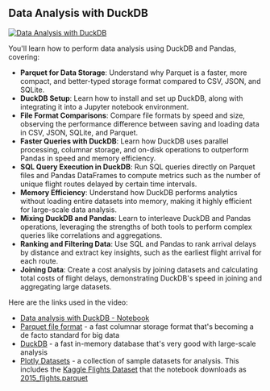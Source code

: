 ## Data Analysis with DuckDB

[![Data Analysis with DuckDB](https://i.ytimg.com/vi_webp/4U0GqYrET5s/sddefault.webp)](https://youtu.be/4U0GqYrET5s)

You'll learn how to perform data analysis using DuckDB and Pandas, covering:

- **Parquet for Data Storage**: Understand why Parquet is a faster, more compact, and better-typed storage format compared to CSV, JSON, and SQLite.
- **DuckDB Setup**: Learn how to install and set up DuckDB, along with integrating it into a Jupyter notebook environment.
- **File Format Comparisons**: Compare file formats by speed and size, observing the performance difference between saving and loading data in CSV, JSON, SQLite, and Parquet.
- **Faster Queries with DuckDB**: Learn how DuckDB uses parallel processing, columnar storage, and on-disk operations to outperform Pandas in speed and memory efficiency.
- **SQL Query Execution in DuckDB**: Run SQL queries directly on Parquet files and Pandas DataFrames to compute metrics such as the number of unique flight routes delayed by certain time intervals.
- **Memory Efficiency**: Understand how DuckDB performs analytics without loading entire datasets into memory, making it highly efficient for large-scale data analysis.
- **Mixing DuckDB and Pandas**: Learn to interleave DuckDB and Pandas operations, leveraging the strengths of both tools to perform complex queries like correlations and aggregations.
- **Ranking and Filtering Data**: Use SQL and Pandas to rank arrival delays by distance and extract key insights, such as the earliest flight arrival for each route.
- **Joining Data**: Create a cost analysis by joining datasets and calculating total costs of flight delays, demonstrating DuckDB's speed in joining and aggregating large datasets.

Here are the links used in the video:

- [Data analysis with DuckDB - Notebook](https://drive.google.com/file/d/1Y9XSs-LeSz-ZmnQj4OGP-Q4yDkPJrmsZ/view)
- [Parquet file format](https://parquet.apache.org/) - a fast columnar storage format that's becoming a de facto standard for big data
- [DuckDB](https://duckdb.org/) - a fast in-memory database that's very good with large-scale analysis
- [Plotly Datasets](https://github.com/plotly/datasets/) - a collection of sample datasets for analysis. This includes the [Kaggle Flights Dataset](https://www.kaggle.com/datasets/usdot/flight-delays) that the notebook downloads as [2015_flights.parquet](https://github.com/plotly/datasets/raw/master/2015_flights.parquet)
